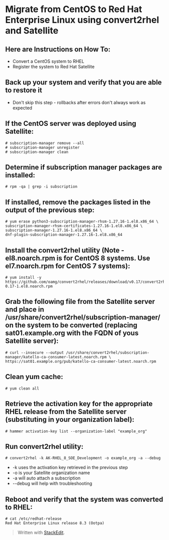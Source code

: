 # Migrate from CentOS to Red Hat Enterprise Linux using convert2rhel and Satellite

  

## Here are Instructions on How To:

- Convert a CentOS system to RHEL 
- Register the system to Red Hat Satellite

## Back up your system and verify that you are able to restore it
- Don't skip this step - rollbacks after errors don't always work as expected
## If the CentOS server was deployed using Satellite:
```
# subscription-manager remove --all
# subscription-manager unregister
# subscription-manager clean
```
## Determine if subscription manager packages are installed:
```
# rpm -qa | grep -i subscription
```
## If installed, remove the packages listed in the output of the previous step:
```
# yum erase python3-subscription-manager-rhsm-1.27.16-1.el8.x86_64 \
subscription-manager-rhsm-certificates-1.27.16-1.el8.x86_64 \
subscription-manager-1.27.16-1.el8.x86_64 \
dnf-plugin-subscription-manager-1.27.16-1.el8.x86_64
```
## Install the convert2rhel utility (Note - el8.noarch.rpm is for CentOS 8 systems. Use el7.noarch.rpm for CentOS 7 systems):
```
# yum install -y https://github.com/oamg/convert2rhel/releases/download/v0.17/convert2rhel-0.17-1.el8.noarch.rpm
```
## Grab the following file from the Satellite server and place in /usr/share/convert2rhel/subscription-manager/ on the system to be converted (replacing sat01.example.org with the FQDN of yous Satellite server):
```
# curl --insecure --output /usr/share/convert2rhel/subscription-manager/katello-ca-consumer-latest.noarch.rpm \
https://sat01.example.org/pub/katello-ca-consumer-latest.noarch.rpm
```
## Clean yum cache:
```
# yum clean all
```
## Retrieve the activation key for the appropriate RHEL release from the Satellite server (substituting in your organization label):
```
# hammer activation-key list --organization-label "example_org"
```
## Run convert2rhel utility:
```
# convert2rhel -k AK-RHEL_8_SOE_Development -o example_org -a --debug
```
-   -k uses the activation key retrieved in the previous step
-   -o is your Satellite organization name
-   -a will auto attach a subscription
-   --debug will help with troubleshooting
## Reboot and verify that the system was converted to RHEL:
```
# cat /etc/redhat-release 
Red Hat Enterprise Linux release 8.3 (Ootpa)
```

> Written with [StackEdit](https://stackedit.io/).
<!--stackedit_data:
eyJoaXN0b3J5IjpbMTAzMzcyODAyXX0=
-->

